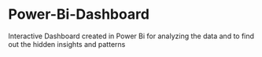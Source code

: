 # Power-Bi-Dashboard
Interactive Dashboard created in Power Bi for analyzing the data and to find out the hidden insights and patterns 
